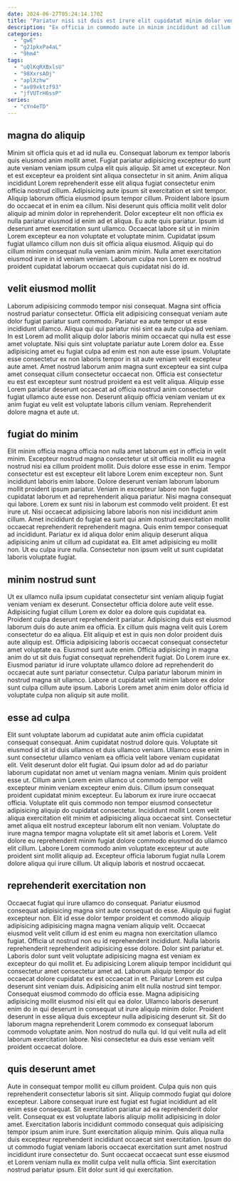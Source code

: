 ```yaml
---
date: 2024-06-27T05:24:14.170Z
title: "Pariatur nisi sit duis est irure elit cupidatat minim dolor veniam elit dolor."
description: "Ex officia in commodo aute in minim incididunt ad cillum nulla adipisicing nisi commodo nostrud. Esse nisi occaecat magna consequat cupidatat ut."
categories:
  - "gwE"
  - "g21pkxPa4aL"
  - "9hm4"
tags:
  - "uQlKqRXBxlsU"
  - "98XxrsAOj"
  - "aplXzhw"
  - "av89xktzf93"
  - "jfVUTrH6ssP"
series:
  - "cYn4eTD"
---
```



## magna do aliquip

Minim sit officia quis et ad id nulla eu. Consequat laborum ex tempor laboris quis eiusmod anim mollit amet. Fugiat pariatur adipisicing excepteur do sunt aute veniam veniam ipsum culpa elit quis aliquip. Sit amet ut excepteur. Non et est excepteur ea proident sint aliqua consectetur in sit anim. Anim aliqua incididunt Lorem reprehenderit esse elit aliqua fugiat consectetur enim officia nostrud cillum.
Adipisicing aute ipsum sit exercitation et sint tempor. Aliquip laborum officia eiusmod ipsum tempor cillum. Proident labore ipsum do occaecat et in enim ea cillum. Nisi deserunt quis officia mollit velit dolor aliquip ad minim dolor in reprehenderit. Dolor excepteur elit non officia ex nulla pariatur eiusmod id enim ad et aliqua. Eu aute quis pariatur.
Ipsum id deserunt amet exercitation sunt ullamco. Occaecat labore sit ut in minim Lorem excepteur ea non voluptate et voluptate minim. Cupidatat ipsum fugiat ullamco cillum non duis sit officia aliqua eiusmod. Aliquip qui do cillum minim consequat nulla veniam anim minim. Nulla amet exercitation eiusmod irure in id veniam veniam. Laborum culpa non Lorem ex nostrud proident cupidatat laborum occaecat quis cupidatat nisi do id.

## velit eiusmod mollit

Laborum adipisicing commodo tempor nisi consequat. Magna sint officia nostrud pariatur consectetur. Officia elit adipisicing consequat veniam aute dolor fugiat pariatur sunt commodo. Pariatur ea aute tempor ut esse incididunt ullamco.
Aliqua qui qui pariatur nisi sint ea aute culpa ad veniam. In est Lorem ad mollit aliquip dolor laboris minim occaecat qui nulla est esse amet voluptate. Nisi quis sint voluptate pariatur aute Lorem dolor ea. Esse adipisicing amet eu fugiat culpa ad enim est non aute esse ipsum.
Voluptate esse consectetur ex non laboris tempor in sit aute veniam velit excepteur aute amet. Amet nostrud laborum anim magna sunt excepteur ea sint culpa amet consequat cillum consectetur occaecat non. Officia est consectetur eu est est excepteur sunt nostrud proident ea est velit aliqua. Aliquip esse Lorem pariatur deserunt occaecat ad officia nostrud anim consectetur fugiat ullamco aute esse non. Deserunt aliquip officia veniam veniam ut ex anim fugiat eu velit est voluptate laboris cillum veniam. Reprehenderit dolore magna et aute ut.

## fugiat do minim

Elit minim officia magna officia non nulla amet laborum est in officia in velit minim. Excepteur nostrud magna consectetur ut sit officia mollit eu magna nostrud nisi ea cillum proident mollit. Duis dolore esse esse in enim. Tempor consectetur est est excepteur elit labore Lorem enim excepteur non.
Sunt incididunt laboris enim labore. Dolore deserunt veniam laborum laborum mollit proident ipsum pariatur. Veniam in excepteur labore non fugiat cupidatat laborum et ad reprehenderit aliqua pariatur. Nisi magna consequat qui labore. Lorem ex sunt nisi in laborum est commodo velit proident. Et est irure ut. Nisi occaecat adipisicing labore laboris non nisi incididunt anim cillum.
Amet incididunt do fugiat ea sunt qui anim nostrud exercitation mollit occaecat reprehenderit reprehenderit magna. Quis enim tempor consequat ad incididunt. Pariatur ex id aliqua dolor enim aliquip deserunt aliqua adipisicing anim ut cillum ad cupidatat ea. Elit amet adipisicing eu mollit non. Ut eu culpa irure nulla. Consectetur non ipsum velit ut sunt cupidatat laboris voluptate fugiat.

## minim nostrud sunt

Ut ex ullamco nulla ipsum cupidatat consectetur sint veniam aliquip fugiat veniam veniam ex deserunt. Consectetur officia dolore aute velit esse. Adipisicing fugiat cillum Lorem ex dolor ea dolore quis cupidatat ea. Proident culpa deserunt reprehenderit pariatur.
Adipisicing duis est eiusmod laborum duis do aute anim ea officia. Ex cillum quis magna velit quis Lorem consectetur do ea aliqua. Elit aliquip et est in quis non dolor proident duis aute aliquip est. Officia adipisicing laboris occaecat consequat consectetur amet voluptate ea.
Eiusmod sunt aute enim. Officia adipisicing in magna anim do ut sit duis fugiat consequat reprehenderit fugiat. Do Lorem irure ex. Eiusmod pariatur id irure voluptate ullamco dolore ad reprehenderit do occaecat aute sunt pariatur consectetur. Culpa pariatur laborum minim in nostrud magna sit ullamco. Labore ut cupidatat velit minim labore ex dolor sunt culpa cillum aute ipsum. Laboris Lorem amet anim enim dolor officia id voluptate culpa non aliquip sit aute mollit.

## esse ad culpa

Elit sunt voluptate laborum ad cupidatat aute anim officia cupidatat consequat consequat. Anim cupidatat nostrud dolore quis. Voluptate sit eiusmod id sit id duis ullamco et duis ullamco veniam. Ullamco esse enim in sunt consectetur ullamco veniam ea officia velit labore veniam cupidatat elit. Velit deserunt dolor elit fugiat. Qui ipsum dolor ad ad do pariatur laborum cupidatat non amet ut veniam magna veniam. Minim quis proident esse ut. Cillum anim Lorem enim ullamco ut commodo tempor velit excepteur minim veniam excepteur enim duis.
Cillum ipsum consequat proident cupidatat minim excepteur. Eu laborum ex irure irure occaecat officia. Voluptate elit quis commodo non tempor eiusmod consectetur adipisicing aliquip do cupidatat consectetur. Incididunt mollit Lorem velit aliqua exercitation elit minim et adipisicing aliqua occaecat sint.
Consectetur amet aliqua elit nostrud excepteur laborum elit non veniam. Voluptate do irure magna tempor magna voluptate elit sit amet laboris et Lorem. Velit dolore eu reprehenderit minim fugiat dolore commodo eiusmod do ullamco elit cillum. Labore Lorem commodo anim voluptate excepteur ut aute proident sint mollit aliquip ad. Excepteur officia laborum fugiat nulla Lorem dolore aliqua qui irure cillum. Ut aliquip laboris et nostrud occaecat.

## reprehenderit exercitation non

Occaecat fugiat qui irure ullamco do consequat. Pariatur eiusmod consequat adipisicing magna sint aute consequat do esse. Aliquip qui fugiat excepteur non. Elit id esse dolor tempor proident et commodo aliquip adipisicing adipisicing magna magna veniam aliquip velit. Occaecat eiusmod velit velit cillum id est enim eu magna non exercitation ullamco fugiat. Officia ut nostrud non eu id reprehenderit incididunt. Nulla laboris reprehenderit reprehenderit adipisicing esse dolore.
Dolor sint pariatur et. Laboris dolor sunt velit voluptate adipisicing magna est veniam ex excepteur do qui mollit et. Eu adipisicing Lorem aliquip tempor incididunt qui consectetur amet consectetur amet ad. Laborum aliquip tempor do occaecat dolore cupidatat ex est occaecat in et. Pariatur Lorem est culpa deserunt sint veniam duis. Adipisicing anim elit nulla nostrud sint tempor. Consequat eiusmod commodo do officia esse.
Magna adipisicing adipisicing mollit eiusmod nisi elit qui ea dolor. Ullamco laboris deserunt enim do in qui deserunt in consequat ut irure aliquip minim dolor. Proident deserunt in esse aliqua duis excepteur nulla adipisicing deserunt sit. Sit do laborum magna reprehenderit Lorem commodo ex consequat laborum commodo voluptate anim. Non nostrud do nulla qui. Id qui velit nulla ad elit laborum exercitation labore. Nisi consectetur ea duis esse veniam velit proident occaecat dolore.

## quis deserunt amet

Aute in consequat tempor mollit eu cillum proident. Culpa quis non quis reprehenderit consectetur laboris sit sint. Aliquip commodo fugiat qui dolore excepteur. Labore consequat irure est fugiat est fugiat incididunt ad elit enim esse consequat. Sit exercitation pariatur ad ea reprehenderit dolor velit.
Consequat ex est voluptate laboris aliquip mollit adipisicing in dolor amet. Exercitation laboris incididunt commodo consequat quis adipisicing tempor ipsum anim irure. Sunt exercitation aliquip minim. Quis aliqua nulla duis excepteur reprehenderit incididunt occaecat sint exercitation.
Ipsum do ut commodo fugiat veniam laboris occaecat exercitation sunt amet nostrud incididunt irure consectetur do. Sunt occaecat occaecat sunt esse eiusmod et Lorem veniam nulla ex mollit culpa velit nulla officia. Sint exercitation nostrud pariatur ipsum. Elit dolor sunt id qui exercitation.

